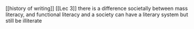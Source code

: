 [[history of writing]] [[Lec 3]]
there is a difference societally between mass literacy, and functional literacy
and a society can have a literary system but still be illiterate

